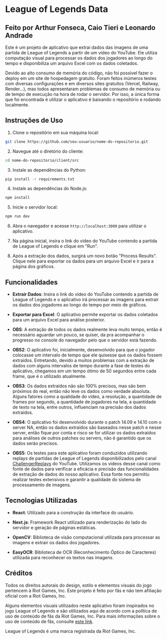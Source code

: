# League of Legends Data


## Feito por Arthur Fonseca, Caio Tieri e Leonardo Andrade

Este é um projeto de aplicativo que extrai dados das imagens de uma partida de League of Legends a partir de um vídeo do YouTube. Ele utiliza computação visual para processar os dados dos jogadores ao longo do tempo e disponibiliza um arquivo Excel com os dados coletados.

Devido ao alto consumo de memória do código, não foi possível fazer o deploy em um site de hospedagem gratuito. Foram feitos inúmeros testes com diversas configurações e em diversos sites gratuitos (Vercel, Railway, Render...), mas todos apresentaram problemas de consumo de memória ou de tempo de execução na hora de rodar o servidor. Por isso, a única forma que foi encontrada é utilizar o aplicativo é baixando o repositório e rodando localmente.



## Instruções de Uso

1. Clone o repositório em sua máquina local:

```bash
git clone https://github.com/seu-usuario/nome-do-repositorio.git
```

2. Navegue até o diretório do cliente:

```bash
cd nome-do-repositorio/client/src
```

3. Instale as dependências do Python:

```bash
pip install -r requirements.txt
```

4. Instale as dependências do Node.js:

```bash
npm install
```

5. Inicie o servidor local:

```bash
npm run dev
```

6. Abra o navegador e acesse `http://localhost:3000` para utilizar o aplicativo.

7. Na página inicial, insira o link do vídeo do YouTube contendo a partida de League of Legends e clique em "Run".

8. Após a extração dos dados, surgirá um novo botão "Process Results". Clique nele para exportar os dados para um arquivo Excel e ir para a página dos gráficos.

## Funcionalidades

- **Extrair Dados**: Insira o link do vídeo do YouTube contendo a partida de League of Legends e o aplicativo irá processar as imagens para extrair os dados dos jogadores ao longo do tempo por meio de gráficos.	
  
- **Exportar para Excel**: O aplicativo permite exportar os dados coletados para um arquivo Excel para análise posterior.

- **OBS**: A extração de todos os dados realmente leva muito tempo, então é necessário aguardar um pouco, se quiser, da pra acompanhar o progresso no console do navegador pelo que o servidor está fazendo.

- **OBS2**: O aplicativo foi, inicialmente, desenvolvido para que o jogador colocasse um intervalo de tempo que ele quisesse que os dados fossem extraídos. Entretando, devido a muitos problemas com a extração de dados com alguns intervalos de tempo durante a fase de testes do aplicativo, chegamos em um tempo ótimo de 50 segundos entre cada frame, que é o utilizado atualmente.

- **OBS3**: Os dados extraídos não são 100% precisos, mas são bem próximos do real, então não leve os dados como verdade absoluta. Alguns fatores como a qualidade do vídeo, a resolução, a quantidade de frames por segundo, a quantidade de jogadores na tela, a quantidade de texto na tela, entre outros, influenciam na precisão dos dados extraídos.

- **OBS4**: O aplicativo foi desenvolvido durante o patch 14.09 e 14.10 com o server NA, então os dados extraídos são baseados nesse patch e nesse server, então fique por conta e risco se for utilizar os dados extraídos para análises de outros patches ou servers, não é garantido que os dados serão precisos.

- **OBS5**: Os testes para este aplicativo foram conduzidos utilizando replays de partidas de League of Legends disponibilizados pelo canal [ChallengerReplays](https://www.youtube.com/@ChallengerReplays) do YouTube. Utilizamos os vídeos desse canal como fonte de dados para verificar a eficácia e precisão das funcionalidades de extração de dados do nosso aplicativo. Essa fonte nos permitiu realizar testes extensivos e garantir a qualidade do sistema de processamento de imagens.




## Tecnologias Utilizadas

- **React**: Utilizado para a construção da interface do usuário.
  
- **Next.js**: Framework React utilizado para renderização do lado do servidor e geração de páginas estáticas.

- **OpenCV**: Biblioteca de visão computacional utilizada para processar as imagens e extrair os dados dos jogadores.

- **EasyOCR**: Biblioteca de OCR (Reconhecimento Óptico de Caracteres) utilizada para reconhecer os textos nas imagens.



## Créditos
Todos os direitos autorais do design, estilo e elementos visuais do jogo pertencem à Riot Games, Inc. Este projeto é feito por fãs e não tem afiliação oficial com a Riot Games, Inc.

Alguns elementos visuais utilizados neste aplicativo foram inspirados no jogo League of Legends e são utilizados aqui de acordo com a política de uso de conteúdo de fãs da Riot Games, Inc. Para mais informações sobre o uso de conteúdo de fãs, consulte [este link](https://www.riotgames.com/en/legal).

League of Legends é uma marca registrada da Riot Games, Inc.
